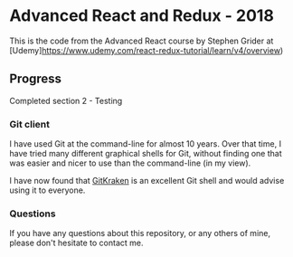 # Advanced React and Redux - 2018

This is the code from the Advanced React course by Stephen Grider at
[Udemy]https://www.udemy.com/react-redux-tutorial/learn/v4/overview)

## Progress

Completed section 2 - Testing

### Git client

I have used Git at the command-line for almost 10 years.
Over that time, I have tried many different graphical shells for Git,
without finding one that was easier and nicer to use than the command-line
(in my view).

I have now found that [GitKraken](https://www.gitkraken.com) is an excellent
Git shell and would advise using it to everyone.

### Questions

If you have any questions about this repository, or any others of mine, please
don't hesitate to contact me.
